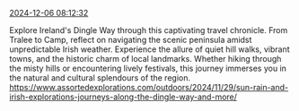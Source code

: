 [2024-12-06 08:12:32](https://mstdn.social/@hill_wanderer/113604870306109722)

Explore Ireland&#39;s Dingle Way through this captivating travel chronicle. From Tralee to Camp, reflect on navigating the scenic peninsula amidst unpredictable Irish weather. Experience the allure of quiet hill walks, vibrant towns, and the historic charm of local landmarks. Whether hiking through the misty hills or encountering lively festivals, this journey immerses you in the natural and cultural splendours of the region. <a href="https://www.assortedexplorations.com/outdoors/2024/11/29/sun-rain-and-irish-explorations-journeys-along-the-dingle-way-and-more/" target="_blank" rel="nofollow noopener noreferrer" translate="no">https://www.assortedexplorations.com/outdoors/2024/11/29/sun-rain-and-irish-explorations-journeys-along-the-dingle-way-and-more/</a>